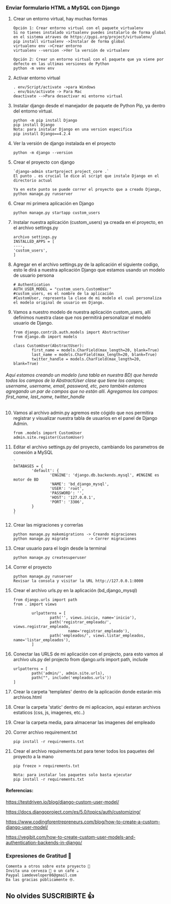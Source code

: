 ### Enviar formulario HTML a MySQL con Django

1.  Crear un entorno virtual, hay muchas formas

        Opción 1: Crear entorno virtual con el paquete virtualenv
        Si no tienes instalado virtualenv puedes instalarlo de forma global en el sistema atraves de https://pypi.org/project/virtualenv/
        pip install virtualenv ->Instalar de forma global
        virtualenv env ->Crear entorno
        virtualenv --version ->Ver la versión de virtualenv

        Opción 2: Crear un entorno virtual con el paquete que ya viene por defecto en las ultimas versiones de Python
        python -m venv env

2.  Activar entorno virtual

        . env/Script/activate ->para Windows
        . env/bin/activate -> Para Mac
        deactivate -->Para desactivar mi entorno virtual

3.  Instalar django desde el manejador de paquete de Python Pip, ya dentro del entorno virtual.

        python -m pip install Django
        pip install Django
        Nota: para instalar Django en una version especifica
        pip install Django==4.2.4

4.  Ver la versión de django instalada en el proyecto

        python -m django --version

5.  Crear el proyecto con django

        `django-admin startproject project_core .`
        El punto . es crucial le dice al script que instale Django en el directorio actual

        Ya en este punto se puede correr el proyecto que a creado Django,
        python manage.py runserver

6.  Crear mi primera aplicación en Django

        python manage.py startapp custom_users

7.  Instalar nuestra aplicación (custom_users) ya creada en el proyecto, en el archivo settings.py

        archivo settings.py
        INSTALLED_APPS = [
        ----,
        'custom_users',
        ]

8.  Agregar en el archivo settings.py de la aplicación el siguiente codigo, esto le dirá a nuestra aplicación Django que estamos usando un modelo de usuario persona

        # Authentication
        AUTH_USER_MODEL = "custom_users.CustomUser"
        #custom_users, es el nombre de la aplicación
        #CustomUser, representa la clase de mi modelo el cual personaliza el modelo original de usuario en Django.

9.  Vamos a nuestro modelo de nuestra aplicación custom_users, allí definimos nuestra clase que nos permitirá personalizar el modelo usuario de Django.

        from django.contrib.auth.models import AbstractUser
        from django.db import models

        class CustomUser(AbstractUser):
                first_name = models.CharField(max_length=20, blank=True)
                last_name = models.CharField(max_length=20, blank=True)
                twitter_handle = models.CharField(max_length=20, blank=True)

###### Aquí estamos creando un modelo (una tabla en nuestra BD) que hereda todos los campos de la AbstractUser clase que tiene los campos; username, username, email, password, etc, pero también estamos agregando un par de campos que no están allí. Agregamos los campos: first_name, last_name, twitter_handle

10. Vamos al archivo admin.py agremos este cógido que nos permitira registrar y visualizar nuestra tabla de usuarios en el panel de Django Admin.

        from .models import CustomUser
        admin.site.register(CustomUser)

11. Editar el archivo settings.py del proyecto, cambiando los parametros de conexión a MySQL

        `
        DATABASES = {
                'default': {
                        'ENGINE': 'django.db.backends.mysql', #ENGINE es motor de BD
                        'NAME': 'bd_django_mysql',
                        'USER': 'root',
                        'PASSWORD': '',
                        'HOST': '127.0.0.1',
                        'PORT': '3306',
                }
        }
        `

12. Crear las migraciones y correrlas

        python manage.py makemigrations -> Creando migraciones
        python manage.py migrate         -> Correr migraciones

13. Crear usuario para el login desde la terminal

        python manage.py createsuperuser

14. Correr el proyecto

        python manage.py runserver
        Revisar la consola y visitar la URL http://127.0.0.1:8000

15. Crear el archivo urls.py en la aplicación (bd_django_mysql)

        from django.urls import path
        from . import views

                urlpatterns = [
                        path('', views.inicio, name='inicio'),
                        path('registrar_empleado/', views.registrar_empleado,
                                name='registrar_empleado'),
                        path('empleados/', views.listar_empleados, name='listar_empleados'),
                ]

16. Conectar las URLS de mi aplicación con el projecto, para esto vamos al archivo uls.py del projecto
    from django.urls import path, include

        urlpatterns = [
                path('admin/', admin.site.urls),
                path("", include('empleados.urls'))
        ]

17. Crear la carpeta 'templates' dentro de la aplicación donde estarán mis archivos.html

18. Crear la carpeta 'static' dentro de mi aplicacion, aqui estaran archivos
    estaticos (css, js, imagenes, etc..)

19. Crear la carpeta media, para almacenar las imagenes del empleado

20. Correr archivo requirement.txt

        pip install -r requirements.txt

21. Crear el archivo requirements.txt para tener todos los paquetes del proyecto a la mano

        pip freeze > requirements.txt

        Nota: para instalar los paquetes solo basta ejecutar
        pip install -r requirements.txt

#### Referencias:

https://testdriven.io/blog/django-custom-user-model/

https://docs.djangoproject.com/es/5.0/topics/auth/customizing/

https://www.codingforentrepreneurs.com/blog/how-to-create-a-custom-django-user-model/

https://vegibit.com/how-to-create-custom-user-models-and-authentication-backends-in-django/


### Expresiones de Gratitud 🎁

    Comenta a otros sobre este proyecto 📢
    Invita una cerveza 🍺 o un café ☕
    Paypal iamdeveloper86@gmail.com
    Da las gracias públicamente 🤓.

## No olvides SUSCRIBIRTE 👍
